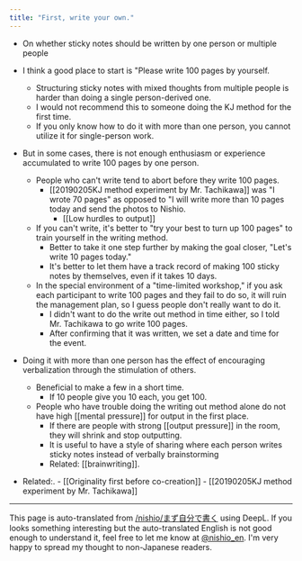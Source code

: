 ```yaml
---
title: "First, write your own."
---
```


- On whether sticky notes should be written by one person or multiple people
- I think a good place to start is "Please write 100 pages by yourself.
    - Structuring sticky notes with mixed thoughts from multiple people is harder than doing a single person-derived one.
    - I would not recommend this to someone doing the KJ method for the first time.
    - If you only know how to do it with more than one person, you cannot utilize it for single-person work.
- But in some cases, there is not enough enthusiasm or experience accumulated to write 100 pages by one person.
    - People who can't write tend to abort before they write 100 pages.
        - [[20190205KJ method experiment by Mr. Tachikawa]] was "I wrote 70 pages" as opposed to "I will write more than 10 pages today and send the photos to Nishio.
            - [[Low hurdles to output]]
    - If you can't write, it's better to "try your best to turn up 100 pages" to train yourself in the writing method.
        - Better to take it one step further by making the goal closer, "Let's write 10 pages today."
        - It's better to let them have a track record of making 100 sticky notes by themselves, even if it takes 10 days.
    - In the special environment of a "time-limited workshop," if you ask each participant to write 100 pages and they fail to do so, it will ruin the management plan, so I guess people don't really want to do it.
        - I didn't want to do the write out method in time either, so I told Mr. Tachikawa to go write 100 pages.
        - After confirming that it was written, we set a date and time for the event.

- Doing it with more than one person has the effect of encouraging verbalization through the stimulation of others.
    - Beneficial to make a few in a short time.
        - If 10 people give you 10 each, you get 100.
    - People who have trouble doing the writing out method alone do not have high [[mental pressure]] for output in the first place.
        - If there are people with strong [[output pressure]] in the room, they will shrink and stop outputting.
        - It is useful to have a style of sharing where each person writes sticky notes instead of verbally brainstorming
        - Related: [[brainwriting]].

- Related:.
        - [[Originality first before co-creation]]
        - [[20190205KJ method experiment by Mr. Tachikawa]]

---
This page is auto-translated from [/nishio/まず自分で書く](https://scrapbox.io/nishio/まず自分で書く) using DeepL. If you looks something interesting but the auto-translated English is not good enough to understand it, feel free to let me know at [@nishio_en](https://twitter.com/nishio_en). I'm very happy to spread my thought to non-Japanese readers.